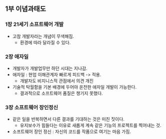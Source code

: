 
## 1부 이념과태도

### 1장 21세기 소프트웨어 개발
- 고참 개발자라는 개념이 무색해짐.
  - 환경에 따라 달라질 수 있다.

### 2장 애자일
- 개발자가 개발업무만 하던 시대는 지나감.
- 애자일 : 현업 이해관계자 빠르게 피드백 -> 적용.
  - 개발자도 비지니스적 관점에서 의견 개진
- 기술적 탁월함을 기본 배경에 두어야 온전한 애자일 개발이 가능한다.
  - 결과적으로 소프트웨어 품질은 챙기지 못했다.

### 3장 소프트웨어 장인정신
- 같은 일을 반복하면서 다른 결과를 기대하는 것은 미친 짓이다.
  - 유지보수가 힘들다는 이유로 새롭게 계속 같은 기능의 프로젝트를 찍어내는 것. 
- 소프트웨어 장인 정신 : 자신의 코드를 작품으로 여기는 마음 가짐.



